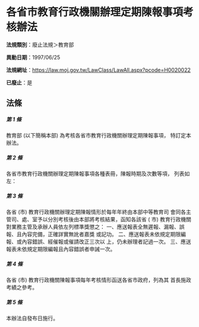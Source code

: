 # 各省市教育行政機關辦理定期陳報事項考核辦法

**法規類別**：廢止法規＞教育部

**異動日期**：1997/06/25  

**法規網址**：https://law.moj.gov.tw/LawClass/LawAll.aspx?pcode=H0020022

**已廢止**：是



## 法條
##### 第 1 條
教育部 (以下簡稱本部) 為考核各省市教育行政機關辦理定期陳報事項，
特訂定本辦法。

##### 第 2 條
各省市教育行政機關辦理定期陳報事項各種表冊，陳報時期及次數等項，
列表如左：

##### 第 3 條
各省 (市) 教育行政機關辦理定期陳報情形於每年年終由本部中等教育司
會同各主管司、處、室予以分別考核後由本部將考核結果，函知各該省 (
市) 教育行政機關對業務主管及承辦人員依左列標準獎懲之：
一、應送報表全無遲報、漏報、誤報、且內容完備，正確詳實無訛者嘉獎
    或記功。
二、應送報表未依規定期限編報、或內容錯誤、經催報或催請改正三次以
    上，仍未辦理者記過一次。
三、應送報表未依規定期限編報且內容錯誤者申誡一次。


##### 第 4 條
各省 (市) 教育行政機關陳報事項每年考核情形函送各省市政府，列為其
首長施政考績之參考。

##### 第 5 條
本辦法自發布日施行。


